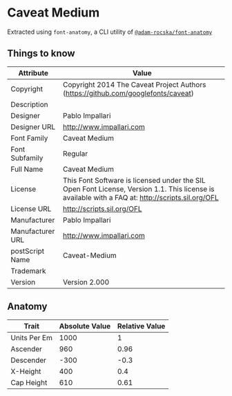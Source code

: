 # Caveat Medium

Extracted using `font-anatomy`, a CLI utility of
[`@adam-rocska/font-anatomy`](https://github.com/adam-rocska/font-anatomy)

## Things to know

| Attribute        | Value                                                                                                                                            |
| ---------------- | ------------------------------------------------------------------------------------------------------------------------------------------------ |
| Copyright        | Copyright 2014 The Caveat Project Authors (https://github.com/googlefonts/caveat)                                                                |
| Description      |                                                                                                                                                  |
| Designer         | Pablo Impallari                                                                                                                                  |
| Designer URL     | http://www.impallari.com                                                                                                                         |
| Font Family      | Caveat Medium                                                                                                                                    |
| Font Subfamily   | Regular                                                                                                                                          |
| Full Name        | Caveat Medium                                                                                                                                    |
| License          | This Font Software is licensed under the SIL Open Font License, Version 1.1. This license is available with a FAQ at: http://scripts.sil.org/OFL |
| License URL      | http://scripts.sil.org/OFL                                                                                                                       |
| Manufacturer     | Pablo Impallari                                                                                                                                  |
| Manufacturer URL | http://www.impallari.com                                                                                                                         |
| postScript Name  | Caveat-Medium                                                                                                                                    |
| Trademark        |                                                                                                                                                  |
| Version          | Version 2.000                                                                                                                                    |

## Anatomy

| Trait        | Absolute Value | Relative Value |
| ------------ | -------------- | -------------- |
| Units Per Em | 1000           | 1              |
| Ascender     | 960            | 0.96           |
| Descender    | -300           | -0.3           |
| X-Height     | 400            | 0.4            |
| Cap Height   | 610            | 0.61           |

